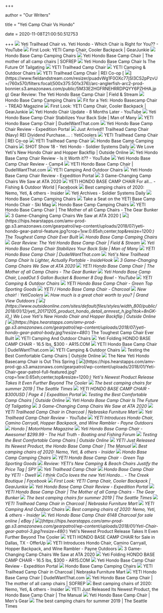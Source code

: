+++
        
author = "Our Writers"
        
title = "Yeti Camp Chair Vs Hondo"
        
date = 2020-11-08T21:00:50.512753
        
+++
[ ![](https://i.ytimg.com/vi/kA03wgHIXvo/maxresdefault.jpg)](https://i.ytimg.com/vi/kA03wgHIXvo/maxresdefault.jpg) Yeti Trailhead Chair vs. Yeti Hondo - Which Chair is Right for You?? -  YouTube
[ ![](https://s3.amazonaws.com/images.gearjunkie.com/uploads/2018/01/camp-chairs-yeti-coolers.jpg)](https://s3.amazonaws.com/images.gearjunkie.com/uploads/2018/01/camp-chairs-yeti-coolers.jpg) First Look: YETI Camp Chair, Cooler Backpack | GearJunkie
[ ![](https://www.yeti.com/dw/image/v2/BBRN_PRD/on/demandware.static/-/Sites-masterCatalog_Yeti/default/dw8e283548/images/pdp-Hondo/new/170999-Hondo-Website-Assets-Studio-PDP-Front_With-Cupholder-1680x1024.jpg?sw=1152&sfrm=jpg&q=100)](https://www.yeti.com/dw/image/v2/BBRN_PRD/on/demandware.static/-/Sites-masterCatalog_Yeti/default/dw8e283548/images/pdp-Hondo/new/170999-Hondo-Website-Assets-Studio-PDP-Front_With-Cupholder-1680x1024.jpg?sw=1152&sfrm=jpg&q=100) Hondo Base Camp Camping Chairs
[ ![](https://i1.wp.com/cms.sofrep.com/wp-content/uploads/2018/09/2030F98E-00F2-4165-9191-44B15E9BE7F7.jpeg?fit=3560%2C3024&ssl=1)](https://i1.wp.com/cms.sofrep.com/wp-content/uploads/2018/09/2030F98E-00F2-4165-9191-44B15E9BE7F7.jpeg?fit=3560%2C3024&ssl=1) Yeti Hondo Base Camp Chair | The mother of all camp chairs | SOFREP
[ ![](https://thedailywant.com/wp-content/uploads/2018/01/yeti-hondo-base-camp-chair.jpg)](https://thedailywant.com/wp-content/uploads/2018/01/yeti-hondo-base-camp-chair.jpg) Yeti Hondo Base Camp Chair Is The Future Of Tailgating
[ ![](https://www.yeti.com/on/demandware.static/-/Library-Sites-SiteGenesisSharedLibrary/default/dwdb3d1c91/images/asset-tech-features/chairs/191240-Trailhead-Camp-Chair-Website-Assets-Studio-Gray-Front-920x850.png)](https://www.yeti.com/on/demandware.static/-/Library-Sites-SiteGenesisSharedLibrary/default/dwdb3d1c91/images/asset-tech-features/chairs/191240-Trailhead-Camp-Chair-Website-Assets-Studio-Gray-Front-920x850.png) YETI Trailhead Camp Chair
[ ![](https://www.yeti.com/on/demandware.static/-/Library-Sites-SiteGenesisSharedLibrary/default/dwe9bd0d5f/images/category/chairs/200010-Category-Header-Chairs-Mobile-750x400-v3.jpg)](https://www.yeti.com/on/demandware.static/-/Library-Sites-SiteGenesisSharedLibrary/default/dwe9bd0d5f/images/category/chairs/200010-Category-Header-Chairs-Mobile-750x400-v3.jpg) YETI Camping & Outdoor Chairs
[ ![](https://www.rei.com/media/product/1741010001)](https://www.rei.com/media/product/1741010001) YETI Trailhead Camp Chair | REI Co-op
[ ![](https://www.fieldandstream.com/resizer/puadvWg1F0OXc77jSI3CS2pPzvU=/760x570/filters:focal(500x375:501x376)/arc-anglerfish-arc2-prod-bonnier.s3.amazonaws.com/public/5M33E2HGFRNEHRRDPQYY6PZHHA.jpg)](https://www.fieldandstream.com/resizer/puadvWg1F0OXc77jSI3CS2pPzvU=/760x570/filters:focal(500x375:501x376)/arc-anglerfish-arc2-prod-bonnier.s3.amazonaws.com/public/5M33E2HGFRNEHRRDPQYY6PZHHA.jpg) Gear Review: The Yeti Hondo Base Camp Chair | Field & Stream
[ ![](https://www.yeti.com/on/demandware.static/-/Library-Sites-SiteGenesisSharedLibrary/default/dw338deb6c/images/asset-weekend-warrior/chairs/hondo-base-camp-chair/180492-New-Hondo-Lifestyle-Images-Hondo-Weekend-Warrior-Module-750x800.jpg)](https://www.yeti.com/on/demandware.static/-/Library-Sites-SiteGenesisSharedLibrary/default/dw338deb6c/images/asset-weekend-warrior/chairs/hondo-base-camp-chair/180492-New-Hondo-Lifestyle-Images-Hondo-Weekend-Warrior-Module-750x800.jpg) Hondo Base Camp Camping Chairs
[ ![](https://www.treadmagazine.com/wp-content/uploads/2019/05/Yeti-Hondo-Base-Camp-Chair-01-1024x683.jpg)](https://www.treadmagazine.com/wp-content/uploads/2019/05/Yeti-Hondo-Base-Camp-Chair-01-1024x683.jpg) Fit for a Yeti: Hondo Basecamp Chair - TREAD Magazine
[ ![](https://gearjunkie.com/wp-content/uploads/2018/01/YETI-Hondo-Base-Camp-Chair.jpg)](https://gearjunkie.com/wp-content/uploads/2018/01/YETI-Hondo-Base-Camp-Chair.jpg) First Look: YETI Camp Chair, Cooler Backpack | GearJunkie
[ ![](https://i.ytimg.com/vi/Cfr7rRHLdvo/maxresdefault.jpg)](https://i.ytimg.com/vi/Cfr7rRHLdvo/maxresdefault.jpg) Yeti Hondo Chair Update - 8 Months Later - YouTube
[ ![](https://manofmany.com/wp-content/uploads/2018/09/Yeti-Hondo-chair-3-copy-1280x720.jpg)](https://manofmany.com/wp-content/uploads/2018/09/Yeti-Hondo-chair-3-copy-1280x720.jpg) Yeti Hondo Base Camp Chair Stabilizes Your Back Side | Man of Many
[ ![](http://static.dudeiwantthat.com/img/outdoors/beach/yeti-hondo-base-camp-chair-30544.jpg)](http://static.dudeiwantthat.com/img/outdoors/beach/yeti-hondo-base-camp-chair-30544.jpg) YETI Hondo Base Camp Chair | DudeIWantThat.com
[ ![](https://expeditionportal.com/media/2019/04/DSC04723.jpg)](https://expeditionportal.com/media/2019/04/DSC04723.jpg) Yeti Hondo Base Camp Chair Review - Expedition Portal
[ ![](https://i.redd.it/m4nwbmx94bp41.jpg)](https://i.redd.it/m4nwbmx94bp41.jpg) Just Arrived!! Trailhead Camp Chair (Navy) REI Dividend Purchase.... :  YetiCoolers
[ ![](https://www.rei.com/media/product/174101)](https://www.rei.com/media/product/174101) YETI Trailhead Camp Chair | REI Co-op
[ ![](https://i.ytimg.com/vi/JQVv_XNJPgw/maxresdefault.jpg)](https://i.ytimg.com/vi/JQVv_XNJPgw/maxresdefault.jpg) YETI Trailhead Camp Chair
[ ![](https://www.yeti.com/dw/image/v2/BBRN_PRD/on/demandware.static/-/Sites-masterCatalog_Yeti/default/dw407d1e77/images/pdp-Hondo/new/170999-Hondo-Website-Assets-Studio-PDP-Back-Quarter-Facing_01_With-Cupholder-1680x1024.jpg?sw=795)](https://www.yeti.com/dw/image/v2/BBRN_PRD/on/demandware.static/-/Sites-masterCatalog_Yeti/default/dw407d1e77/images/pdp-Hondo/new/170999-Hondo-Website-Assets-Studio-PDP-Back-Quarter-Facing_01_With-Cupholder-1680x1024.jpg?sw=795) Hondo Base Camp Camping Chairs
[ ![](https://soldiersystems.net/wp-content/uploads/2018/02/img_5779.jpg)](https://soldiersystems.net/wp-content/uploads/2018/02/img_5779.jpg) SHOT Show 18 - Yeti Hondo - Soldier Systems Daily
[ ![](https://www.outsideonline.com/sites/default/files/styles/img_600x600/public/2018/01/12/hillary-backflipdockwalk_s_0.jpg?itok=qqavD24T)](https://www.outsideonline.com/sites/default/files/styles/img_600x600/public/2018/01/12/hillary-backflipdockwalk_s_0.jpg?itok=qqavD24T) We Love Yeti's New Hondo Chair and Hopper Backflip | Outside Online
[ ![](https://i.ytimg.com/vi/Hilv7bDq6ZE/hqdefault.jpg)](https://i.ytimg.com/vi/Hilv7bDq6ZE/hqdefault.jpg) Yeti Hondo Base Camp Chair Review - Is it Worth it?? - YouTube
[ ![](https://www.camp4.com/wp-content/uploads/2018/10/Yeti-Cupholder-chair.jpg)](https://www.camp4.com/wp-content/uploads/2018/10/Yeti-Cupholder-chair.jpg) Yeti Hondo Base Camp Chair Review - Camp4
[ ![](http://static.dudeiwantthat.com//img/outdoors/beach/yeti-hondo-base-camp-chair-30539.jpg)](http://static.dudeiwantthat.com//img/outdoors/beach/yeti-hondo-base-camp-chair-30539.jpg) YETI Hondo Base Camp Chair | DudeIWantThat.com
[ ![](https://www.yeti.com/on/demandware.static/-/Library-Sites-SiteGenesisSharedLibrary/default/dw6cfc2e15/images/seo/hondo-camp-chair/190465-Hondo-BC-Chair-Web-Assets-Media-Module-Desktop-750x400.jpg)](https://www.yeti.com/on/demandware.static/-/Library-Sites-SiteGenesisSharedLibrary/default/dw6cfc2e15/images/seo/hondo-camp-chair/190465-Hondo-BC-Chair-Web-Assets-Media-Module-Desktop-750x400.jpg) YETI Camping And Outdoor Chairs
[ ![](https://expeditionportal.com/media/2019/04/DSC04715.jpg)](https://expeditionportal.com/media/2019/04/DSC04715.jpg) Yeti Hondo Base Camp Chair Review - Expedition Portal
[ ![](https://cdn0.wideopenspaces.com/wp-content/uploads/2020/01/yeti.jpg)](https://cdn0.wideopenspaces.com/wp-content/uploads/2020/01/yeti.jpg) 3 Game-Changing Camp Chairs We Saw at ATA 2020
[ ![](https://lookaside.fbsbx.com/lookaside/crawler/media/?media_id=2206732942729521)](https://lookaside.fbsbx.com/lookaside/crawler/media/?media_id=2206732942729521) YETI HONDO BASE CAMP CHAIR For all... - Fishing & Outdoor World | Facebook
[ ![](https://i.insider.com/5ea9f9afcdfd4818cb432af4?width=1200&format=jpeg)](https://i.insider.com/5ea9f9afcdfd4818cb432af4?width=1200&format=jpeg) Best camping chairs of 2020: Nemo, Yeti, & others - Insider
[ ![](https://soldiersystems.net/wp-content/uploads/2018/02/img_5778-440x630.jpg)](https://soldiersystems.net/wp-content/uploads/2018/02/img_5778-440x630.jpg) Yeti Archives - Soldier Systems Daily
[ ![](https://www.yeti.com/dw/image/v2/BBRN_PRD/on/demandware.static/-/Sites-masterCatalog_Yeti/default/dwca6c85bc/images/pdp-Hondo/new/170999-Hondo-Website-Assets-Studio-PDP-Upright-Folded_No-Cupholder-1680x1024.jpg?sw=795)](https://www.yeti.com/dw/image/v2/BBRN_PRD/on/demandware.static/-/Sites-masterCatalog_Yeti/default/dwca6c85bc/images/pdp-Hondo/new/170999-Hondo-Website-Assets-Studio-PDP-Upright-Folded_No-Cupholder-1680x1024.jpg?sw=795) Hondo Base Camp Camping Chairs
[ ![](https://www.skimag.com/.image/ar_1:1%2Cc_fill%2Ccs_srgb%2Cfl_progressive%2Cq_auto:good%2Cw_1200/MTU0Nzg1Mjc1OTkyNzQ1NDE0/yeti_hondo-base-camp-chair_lifestyle-1.jpg)](https://www.skimag.com/.image/ar_1:1%2Cc_fill%2Ccs_srgb%2Cfl_progressive%2Cq_auto:good%2Cw_1200/MTU0Nzg1Mjc1OTkyNzQ1NDE0/yeti_hondo-base-camp-chair_lifestyle-1.jpg) Take a Seat on the YETI Base Camp Hondo Chair - Ski Mag
[ ![](https://www.yeti.com/dw/image/v2/BBRN_PRD/on/demandware.static/-/Sites-masterCatalog_Yeti/default/dwb226451f/images/pdp-Hondo/new/170999-Hondo-Website-Assets-Studio-PDP-Back-wCupHolder-1680x1024.jpg?sw=795)](https://www.yeti.com/dw/image/v2/BBRN_PRD/on/demandware.static/-/Sites-masterCatalog_Yeti/default/dwb226451f/images/pdp-Hondo/new/170999-Hondo-Website-Assets-Studio-PDP-Back-wCupHolder-1680x1024.jpg?sw=795) Hondo Base Camp Camping Chairs
[ ![](https://i0.wp.com/www.thegearbunker.com/wp-content/uploads/2020/07/8839F2D2-1859-40EB-853B-768D3ABE575C.jpeg?resize=2000%2C1544&ssl=1)](https://i0.wp.com/www.thegearbunker.com/wp-content/uploads/2020/07/8839F2D2-1859-40EB-853B-768D3ABE575C.jpeg?resize=2000%2C1544&ssl=1) YETI Hondo Base Camp Chair | The Mother of all Camp Chairs - The Gear Bunker
[ ![](https://cdn0.wideopenspaces.com/wp-content/uploads/2020/01/trailhead1.jpg)](https://cdn0.wideopenspaces.com/wp-content/uploads/2020/01/trailhead1.jpg) 3 Game-Changing Camp Chairs We Saw at ATA 2020
[ ![](https://hips.hearstapps.com/amv-prod-gp.s3.amazonaws.com/gearpatrol/wp-content/uploads/2018/07/yeti-hondo-gear-patrol-feature.jpg?crop=1xw:0.65xh;center,top&resize=1200:*)](https://hips.hearstapps.com/amv-prod-gp.s3.amazonaws.com/gearpatrol/wp-content/uploads/2018/07/yeti-hondo-gear-patrol-feature.jpg?crop=1xw:0.65xh;center,top&resize=1200:*) The Toughest Camp Chair Ever Built
[ ![](https://www.yeti.com/dw/image/v2/BBRN_PRD/on/demandware.static/-/Sites-masterCatalog_Yeti/default/dwbe445daa/images/pdp-Hondo/170999-Hondo-Website-Assets-Studio-PDP-Detail_YETI-Link-on-Side-of-Chair-1680x1024.jpg?sw=795)](https://www.yeti.com/dw/image/v2/BBRN_PRD/on/demandware.static/-/Sites-masterCatalog_Yeti/default/dwbe445daa/images/pdp-Hondo/170999-Hondo-Website-Assets-Studio-PDP-Detail_YETI-Link-on-Side-of-Chair-1680x1024.jpg?sw=795) Hondo Base Camp Camping Chairs
[ ![](https://www.fieldandstream.com/resizer/QQ7uRnIYb1TifeuAFLTtRUS35tk=/1200x628/smart/arc-anglerfish-arc2-prod-bonnier.s3.amazonaws.com/public/5M33E2HGFRNEHRRDPQYY6PZHHA.jpg)](https://www.fieldandstream.com/resizer/QQ7uRnIYb1TifeuAFLTtRUS35tk=/1200x628/smart/arc-anglerfish-arc2-prod-bonnier.s3.amazonaws.com/public/5M33E2HGFRNEHRRDPQYY6PZHHA.jpg) Gear Review: The Yeti Hondo Base Camp Chair | Field & Stream
[ ![](https://manofmany.com/wp-content/uploads/2018/09/Yeti-Hondo-chair-2.jpg)](https://manofmany.com/wp-content/uploads/2018/09/Yeti-Hondo-chair-2.jpg) Yeti Hondo Base Camp Chair Stabilizes Your Back Side | Man of Many
[ ![](http://static.dudeiwantthat.com//img/outdoors/beach/yeti-hondo-base-camp-chair-30536.jpg)](http://static.dudeiwantthat.com//img/outdoors/beach/yeti-hondo-base-camp-chair-30536.jpg) YETI Hondo Base Camp Chair | DudeIWantThat.com
[ ![](https://www.insidehook.com/wp-content/uploads/2020/03/Yeti-Trailhead-Camp-Chair.jpg?fit=1500%2C1000)](https://www.insidehook.com/wp-content/uploads/2020/03/Yeti-Trailhead-Camp-Chair.jpg?fit=1500%2C1000) Yeti's New Trailhead Camp Chair Is Lighter, Actually Portable - InsideHook
[ ![](https://cdn0.wideopenspaces.com/wp-content/uploads/2020/01/trailhead2.jpg)](https://cdn0.wideopenspaces.com/wp-content/uploads/2020/01/trailhead2.jpg) 3 Game-Changing Camp Chairs We Saw at ATA 2020
[ ![](https://i1.wp.com/www.thegearbunker.com/wp-content/uploads/2020/07/180777-Hondo-Engineering-Drawing-HONDO-640x380-1.png?resize=640%2C380&ssl=1)](https://i1.wp.com/www.thegearbunker.com/wp-content/uploads/2020/07/180777-Hondo-Engineering-Drawing-HONDO-640x380-1.png?resize=640%2C380&ssl=1) YETI Hondo Base Camp Chair | The Mother of all Camp Chairs - The Gear Bunker
[ ![](https://i.ytimg.com/vi/QP9OSl6Fqo0/maxresdefault.jpg)](https://i.ytimg.com/vi/QP9OSl6Fqo0/maxresdefault.jpg) Yeti Hondo Base Camp Chair, LoadOut 5 Gallon Bucket & Boomer 8 Dog Bowl -  YouTube
[ ![](https://www.yeti.com/dw/image/v2/BBRN_PRD/on/demandware.static/-/Sites-masterCatalog_Yeti/default/dw0d3aacd5/images/pdp-Trailhead/Camp-Chair/Navy/191240-Trailhead-Camp-Chair-Website-Assets-Studio-Blue-Front-795x450.jpg?sw=720&sfrm=png)](https://www.yeti.com/dw/image/v2/BBRN_PRD/on/demandware.static/-/Sites-masterCatalog_Yeti/default/dw0d3aacd5/images/pdp-Trailhead/Camp-Chair/Navy/191240-Trailhead-Camp-Chair-Website-Assets-Studio-Blue-Front-795x450.jpg?sw=720&sfrm=png) YETI Camping & Outdoor Chairs
[ ![](https://cdn11.bigcommerce.com/s-2cqhy8s7s9/images/stencil/1280x1280/products/448916/303108/YETCAMPCHAIRCHARCOAL1__23575.1583345336.jpg?c=2)](https://cdn11.bigcommerce.com/s-2cqhy8s7s9/images/stencil/1280x1280/products/448916/303108/YETCAMPCHAIRCHARCOAL1__23575.1583345336.jpg?c=2) YETI Hondo Base Camp Chair - Green Top Sporting Goods
[ ![](https://res.cloudinary.com/powerreviews/image/upload/c_fill,d_portal-no-product-image_ttlfpi.svg,f_auto,g_auto,h_400,q_auto,w_auto,z_0.5/d_portal-no-product-image_ttlfpi.svg/prod/qtbucaakjov0etfuzvcu)](https://res.cloudinary.com/powerreviews/image/upload/c_fill,d_portal-no-product-image_ttlfpi.svg,f_auto,g_auto,h_400,q_auto,w_auto,z_0.5/d_portal-no-product-image_ttlfpi.svg/prod/qtbucaakjov0etfuzvcu) YETI / Hondo Base Camp Chair - Charcoal
[ ![](https://i.redd.it/0atj3iuxsyg41.jpg)](https://i.redd.it/0atj3iuxsyg41.jpg) New chair! : YetiCoolers
[ ![](https://cole.imgix.net/https%3A%2F%2Fwww.grandviewoutdoors.com%2Fuploads%2Fimages%2FYeti-Chair.jpg?fit=clip&ixlib=php-1.1.0&q=85&w=1400&s=9f37bab395f60ae5dfe319c43c24a0a8)](https://cole.imgix.net/https%3A%2F%2Fwww.grandviewoutdoors.com%2Fuploads%2Fimages%2FYeti-Chair.jpg?fit=clip&ixlib=php-1.1.0&q=85&w=1400&s=9f37bab395f60ae5dfe319c43c24a0a8) How much is a great chair worth to you? | Grand View Outdoors
[ ![](https://www.outsideonline.com/sites/default/files/styles/width_800/public/2018/01/12/yeti_20171205_product_hondo_detail_armrest_h.jpg?itok=8nGK-i0_)](https://www.outsideonline.com/sites/default/files/styles/width_800/public/2018/01/12/yeti_20171205_product_hondo_detail_armrest_h.jpg?itok=8nGK-i0_) We Love Yeti's New Hondo Chair and Hopper Backflip | Outside Online
[ ![](https://hips.hearstapps.com/amv-prod-gp.s3.amazonaws.com/gearpatrol/wp-content/uploads/2018/07/yeti-hondo-gear-patrol-body.jpg?resize=480:*)](https://hips.hearstapps.com/amv-prod-gp.s3.amazonaws.com/gearpatrol/wp-content/uploads/2018/07/yeti-hondo-gear-patrol-body.jpg?resize=480:*) The Toughest Camp Chair Ever Built
[ ![](https://www.yeti.com/dw/image/v2/BBRN_PRD/on/demandware.static/-/Sites-masterCatalog_Yeti/default/dwef26c3a6/images/Accessories/Hondo_Gear_Bag/190468-Category-Pg-Studio--Hondo-Accessories-Website-Assets-Studio-Gear-Bag-F-Facing-Gray-795x450.jpg?sw=720&sfrm=png)](https://www.yeti.com/dw/image/v2/BBRN_PRD/on/demandware.static/-/Sites-masterCatalog_Yeti/default/dwef26c3a6/images/Accessories/Hondo_Gear_Bag/190468-Category-Pg-Studio--Hondo-Accessories-Website-Assets-Studio-Gear-Bag-F-Facing-Gray-795x450.jpg?sw=720&sfrm=png) YETI Camping And Outdoor Chairs
[ ![](https://www.yeti.com/on/demandware.static/-/Sites-masterCatalog_Yeti/default/dwbcd90046/images/pdp-Hondo/new/170999-Hondo-Website-Assets-Studio-PDP-Back_On-Chair-1680x1024.jpg)](https://www.yeti.com/on/demandware.static/-/Sites-masterCatalog_Yeti/default/dwbcd90046/images/pdp-Hondo/new/170999-Hondo-Website-Assets-Studio-PDP-Back_On-Chair-1680x1024.jpg) Yeti Folding HONDO BASE CAMP CHAIR - 16.5 lbs, $300 - AR15.COM
[ ![](http://static.dudeiwantthat.com//img/outdoors/beach/yeti-hondo-base-camp-chair-30534.jpg)](http://static.dudeiwantthat.com//img/outdoors/beach/yeti-hondo-base-camp-chair-30534.jpg) YETI Hondo Base Camp Chair | DudeIWantThat.com
[ ![](https://www.yeti.com/dw/image/v2/BBRN_PRD/on/demandware.static/-/Sites-masterCatalog_Yeti/default/dwef2b26d5/images/pdp-Trailhead/Camp-Chair/Charcoal/191240-Trailhead-Camp-Chair-Website-Assets-Studio-Grey-Front-795x450.jpg?sw=795&sfrm=png)](https://www.yeti.com/dw/image/v2/BBRN_PRD/on/demandware.static/-/Sites-masterCatalog_Yeti/default/dwef2b26d5/images/pdp-Trailhead/Camp-Chair/Charcoal/191240-Trailhead-Camp-Chair-Website-Assets-Studio-Grey-Front-795x450.jpg?sw=795&sfrm=png) YETI Camping & Outdoor Chairs
[ ![](https://www.outsideonline.com/sites/default/files/styles/img_600x600/public/2018/03/29/joe-jackson-gear-guy-camp-chair-test-yeti-hondo_s.jpg?itok=UOz8K44F)](https://www.outsideonline.com/sites/default/files/styles/img_600x600/public/2018/03/29/joe-jackson-gear-guy-camp-chair-test-yeti-hondo_s.jpg?itok=UOz8K44F) Testing the Best Comfortable Camp Chairs | Outside Online
[ ![](https://gearforlife.com/wp-content/uploads/2018/02/Screen_Shot_201_1515612473.png)](https://gearforlife.com/wp-content/uploads/2018/02/Screen_Shot_201_1515612473.png) The New Yeti Hondo Basecamp Chair is Out This Spring
[ ![](https://hips.hearstapps.com/amv-prod-gp.s3.amazonaws.com/gearpatrol/wp-content/uploads/2018/01/Yeti-Chair-gear-patrol-full-featured.jpg?crop=1xw:0.65xh;center,top&resize=1200:*)](https://hips.hearstapps.com/amv-prod-gp.s3.amazonaws.com/gearpatrol/wp-content/uploads/2018/01/Yeti-Chair-gear-patrol-full-featured.jpg?crop=1xw:0.65xh;center,top&resize=1200:*) Yeti's Newest Product Release Takes It Even Further Beyond The Cooler
[ ![](https://static.seattletimes.com/wp-content/uploads/2019/05/chairs6_0521-780x520.jpg)](https://static.seattletimes.com/wp-content/uploads/2019/05/chairs6_0521-780x520.jpg) The best camping chairs for summer 2019 | The Seattle Times
[ ![](https://uploads.tapatalk-cdn.com/20180116/5d3a074467060f4641c21a4a2fdd0c52.jpg)](https://uploads.tapatalk-cdn.com/20180116/5d3a074467060f4641c21a4a2fdd0c52.jpg) YETI HONDO BASE CAMP CHAIR - $300USD | Page 4 | Expedition Portal
[ ![](https://www.outsideonline.com/sites/default/files/styles/img_600x600/public/2018/03/29/joe-jackson-gear-guy-camp-chair-test-nemo-stargazer_s.jpg?itok=9EC_0OvV)](https://www.outsideonline.com/sites/default/files/styles/img_600x600/public/2018/03/29/joe-jackson-gear-guy-camp-chair-test-nemo-stargazer_s.jpg?itok=9EC_0OvV) Testing the Best Comfortable Camp Chairs | Outside Online
[ ![](https://thedailywant.com/wp-content/uploads/2018/01/yeti-hondo-base-camp-chair-3.jpg)](https://thedailywant.com/wp-content/uploads/2018/01/yeti-hondo-base-camp-chair-3.jpg) Yeti Hondo Base Camp Chair Is The Future Of Tailgating
[ ![](https://cdn0.wideopenspaces.com/wp-content/uploads/2020/01/trailhead4.jpg)](https://cdn0.wideopenspaces.com/wp-content/uploads/2020/01/trailhead4.jpg) 3 Game-Changing Camp Chairs We Saw at ATA 2020
[ ![](https://www.nfm.com/productimages/57120842/12/l)](https://www.nfm.com/productimages/57120842/12/l) YETI Trailhead Camp Chair in Charcoal | Nebraska Furniture Mart
[ ![](https://i.ytimg.com/vi/gpu6gU8lu_g/maxresdefault.jpg)](https://i.ytimg.com/vi/gpu6gU8lu_g/maxresdefault.jpg) Yeti Trailhead Camp Chair Review - YouTube
[ ![](https://secureservercdn.net/198.71.233.197/252.e47.myftpupload.com/wp-content/uploads/2018/01/YETI-Hondo-Base-Camp-Chair.png)](https://secureservercdn.net/198.71.233.197/252.e47.myftpupload.com/wp-content/uploads/2018/01/YETI-Hondo-Base-Camp-Chair.png) YETI Introduces Hondo Chair, Camino Carryall, Hopper Backpack, and Wine  Rambler - Payne Outdoors
[ ![](https://www.motorhome.com/wp-content/uploads/2020/07/Hondo.jpg)](https://www.motorhome.com/wp-content/uploads/2020/07/Hondo.jpg) Hondo | MotorHome Magazine
[ ![](https://cimg2.ibsrv.net/gimg/www.thehulltruth.com-vbulletin/801x585/80-chair_38210_1515618911_1280_1280_f8bc6cd446d04a60b32a0840e90c0761fb14b72c.jpg)](https://cimg2.ibsrv.net/gimg/www.thehulltruth.com-vbulletin/801x585/80-chair_38210_1515618911_1280_1280_f8bc6cd446d04a60b32a0840e90c0761fb14b72c.jpg) Yeti Hondo Base Camp Chair - Awesome! $299.99 - The Hull Truth - Boating and  Fishing Forum
[ ![](https://www.outsideonline.com/sites/default/files/styles/img_600x600/public/2018/03/29/joe-jackson-gear-guy-camp-chair-test-kelty_mesh_lowdown_s.jpg?itok=4awpMilE)](https://www.outsideonline.com/sites/default/files/styles/img_600x600/public/2018/03/29/joe-jackson-gear-guy-camp-chair-test-kelty_mesh_lowdown_s.jpg?itok=4awpMilE) Testing the Best Comfortable Camp Chairs | Outside Online
[ ![](https://icdn9.themanual.com/image/themanual/170999-hondo-website-assets-studio-pdp-detail_seat-front-edge-1680x1024-1200x675.jpg)](https://icdn9.themanual.com/image/themanual/170999-hondo-website-assets-studio-pdp-detail_seat-front-edge-1680x1024-1200x675.jpg) YETI Just Released Its Newest Product, the Hondo Base Camp Chair | The  Manual
[ ![](https://i.insider.com/5ea9f9393dac9a1d82351a48?width=1100&format=jpeg&auto=webp)](https://i.insider.com/5ea9f9393dac9a1d82351a48?width=1100&format=jpeg&auto=webp) Best camping chairs of 2020: Nemo, Yeti, & others - Insider
[ ![](https://production-na-yeti.demandware.net/dw/image/v2/BBRN_PRD/on/demandware.static/-/Sites-masterCatalog_Yeti/default/dw6f09c910/images/pdp-Hondo/170999-Hondo-Website-Assets-Studio-PDP-Detail_YETI-Link-on-Side-of-Chair_02-1680x1024.jpg?sw=795)](https://production-na-yeti.demandware.net/dw/image/v2/BBRN_PRD/on/demandware.static/-/Sites-masterCatalog_Yeti/default/dw6f09c910/images/pdp-Hondo/170999-Hondo-Website-Assets-Studio-PDP-Detail_YETI-Link-on-Side-of-Chair_02-1680x1024.jpg?sw=795) Hondo Base Camp Camping Chairs
[ ![](https://cdn11.bigcommerce.com/s-2cqhy8s7s9/images/stencil/1280x1280/products/448916/303109/YETCAMPCHAIRCHARCOAL2__10052.1583345337.jpg?c=2)](https://cdn11.bigcommerce.com/s-2cqhy8s7s9/images/stencil/1280x1280/products/448916/303109/YETCAMPCHAIRCHARCOAL2__10052.1583345337.jpg?c=2) YETI Hondo Base Camp Chair - Green Top Sporting Goods
[ ![](https://spy.com/wp-content/uploads/2020/09/yeti-camp-chairs.jpg?w=1024)](https://spy.com/wp-content/uploads/2020/09/yeti-camp-chairs.jpg?w=1024) Review: YETI's New Camping & Beach Chairs Justify the Price Tag | SPY
[ ![](https://netdna.coolthings.com/wp-content/uploads/2020/03/yeti-trailhead-camp-chair-3.jpg)](https://netdna.coolthings.com/wp-content/uploads/2020/03/yeti-trailhead-camp-chair-3.jpg) Yeti Trailhead Camp Chair
[ ![](https://images.dwell.com/photos/6063391372700811264/6569281072400187392/large.jpg)](https://images.dwell.com/photos/6063391372700811264/6569281072400187392/large.jpg) Hondo Base Camp Chair by YETI - Dwell
[ ![](https://lookaside.fbsbx.com/lookaside/crawler/media/?media_id=1169549776544021)](https://lookaside.fbsbx.com/lookaside/crawler/media/?media_id=1169549776544021) I think CoCo loves the new Yeti Hondo... - The Creek Boutique | Facebook
[ ![](https://s3.amazonaws.com/images.gearjunkie.com/uploads/2018/01/yeti-cooler-backpack31.jpg)](https://s3.amazonaws.com/images.gearjunkie.com/uploads/2018/01/yeti-cooler-backpack31.jpg) First Look: YETI Camp Chair, Cooler Backpack | GearJunkie
[ ![](https://expeditionportal.com/media/2019/04/DSC04716.jpg)](https://expeditionportal.com/media/2019/04/DSC04716.jpg) Yeti Hondo Base Camp Chair Review - Expedition Portal
[ ![](https://i0.wp.com/www.thegearbunker.com/wp-content/uploads/2020/07/fullsizeoutput_401c.jpeg?resize=2000%2C1417&ssl=1)](https://i0.wp.com/www.thegearbunker.com/wp-content/uploads/2020/07/fullsizeoutput_401c.jpeg?resize=2000%2C1417&ssl=1) YETI Hondo Base Camp Chair | The Mother of all Camp Chairs - The Gear Bunker
[ ![](https://static.seattletimes.com/wp-content/uploads/2019/05/chairs1_0521-1020x680.jpg)](https://static.seattletimes.com/wp-content/uploads/2019/05/chairs1_0521-1020x680.jpg) The best camping chairs for summer 2019 | The Seattle Times
[ ![](https://www.nfm.com/productimages/57120842/5/l)](https://www.nfm.com/productimages/57120842/5/l) YETI Trailhead Camp Chair in Charcoal | Nebraska Furniture Mart
[ ![](https://www.yeti.com/dw/image/v2/BBRN_PRD/on/demandware.static/-/Sites-masterCatalog_Yeti/default/dwd546ba23/images/Accessories/Hondo_Carry_Tote/190468-Category-Pg-Studio--Hondo-Accessories-Website-Assets-Studio-Carry-Tote-Chair-Inside-F-Gray-795x450.jpg?sw=720&sfrm=png)](https://www.yeti.com/dw/image/v2/BBRN_PRD/on/demandware.static/-/Sites-masterCatalog_Yeti/default/dwd546ba23/images/Accessories/Hondo_Carry_Tote/190468-Category-Pg-Studio--Hondo-Accessories-Website-Assets-Studio-Carry-Tote-Chair-Inside-F-Gray-795x450.jpg?sw=720&sfrm=png) YETI Camping And Outdoor Chairs
[ ![](https://i.insider.com/5e615d72fee23d5a0837c915?width=1136&format=jpeg)](https://i.insider.com/5e615d72fee23d5a0837c915?width=1136&format=jpeg) Best camping chairs of 2020: Nemo, Yeti, & others - Insider
[ ![](https://i.ebayimg.com/images/g/CFkAAOSwnRZe2PTz/s-l225.jpg)](https://i.ebayimg.com/images/g/CFkAAOSwnRZe2PTz/s-l225.jpg) Yeti Hondo Base Camp Chair 6148 Charcoal for sale online | eBay
[ ![](https://hips.hearstapps.com/amv-prod-gp.s3.amazonaws.com/gearpatrol/wp-content/uploads/2018/01/Yeti-Chair-gear-patrol-3.jpg?resize=480:*)](https://hips.hearstapps.com/amv-prod-gp.s3.amazonaws.com/gearpatrol/wp-content/uploads/2018/01/Yeti-Chair-gear-patrol-3.jpg?resize=480:*) Yeti's Newest Product Release Takes It Even Further Beyond The Cooler
[ ![](https://images.offerup.com/uDTBdifVS3AdQjfRZt4FwW2JYSg=/600x800/b2b8/b2b8d75d310f47deb7a0653dcd9cdd05.jpg)](https://images.offerup.com/uDTBdifVS3AdQjfRZt4FwW2JYSg=/600x800/b2b8/b2b8d75d310f47deb7a0653dcd9cdd05.jpg) YETI HONDO BASE CAMP CHAIR for Sale in Dallas, TX - OfferUp
[ ![](https://secureservercdn.net/198.71.233.197/252.e47.myftpupload.com/wp-content/uploads/2018/01/YETI-Hondo-Camino-Backflip-Wine.jpeg)](https://secureservercdn.net/198.71.233.197/252.e47.myftpupload.com/wp-content/uploads/2018/01/YETI-Hondo-Camino-Backflip-Wine.jpeg) YETI Introduces Hondo Chair, Camino Carryall, Hopper Backpack, and Wine  Rambler - Payne Outdoors
[ ![](https://cdn0.wideopenspaces.com/wp-content/uploads/2020/01/trailhead5.jpg)](https://cdn0.wideopenspaces.com/wp-content/uploads/2020/01/trailhead5.jpg) 3 Game-Changing Camp Chairs We Saw at ATA 2020
[ ![](https://www.yeti.com/dw/image/v2/BBRN_PRD/on/demandware.static/-/Sites-masterCatalog_Yeti/default/dw90dc0989/images/pdp-Hondo/170999-Hondo-Website-Assets-Studio-PDP-Detail_Frame-Joint_02-1680x1024.jpg?sw=1152)](https://www.yeti.com/dw/image/v2/BBRN_PRD/on/demandware.static/-/Sites-masterCatalog_Yeti/default/dw90dc0989/images/pdp-Hondo/170999-Hondo-Website-Assets-Studio-PDP-Detail_Frame-Joint_02-1680x1024.jpg?sw=1152) Yeti Folding HONDO BASE CAMP CHAIR - 16.5 lbs, $300 - AR15.COM
[ ![](https://expeditionportal.com/media/2019/04/DSC04719.jpg)](https://expeditionportal.com/media/2019/04/DSC04719.jpg) Yeti Hondo Base Camp Chair Review - Expedition Portal
[ ![](https://production-na-yeti.demandware.net/dw/image/v2/BBRN_PRD/on/demandware.static/-/Sites-masterCatalog_Yeti/default/dw778ec76a/images/pdp-Hondo/new/170999-Hondo-Website-Assets-Studio-PDP-Side-Facing_01_With-Cupholder_Close-Up-1680x1024.jpg?sw=795)](https://production-na-yeti.demandware.net/dw/image/v2/BBRN_PRD/on/demandware.static/-/Sites-masterCatalog_Yeti/default/dw778ec76a/images/pdp-Hondo/new/170999-Hondo-Website-Assets-Studio-PDP-Side-Facing_01_With-Cupholder_Close-Up-1680x1024.jpg?sw=795) Hondo Base Camp Camping Chairs
[ ![](https://www.nfm.com/productimages/57120842/6/l)](https://www.nfm.com/productimages/57120842/6/l) YETI Trailhead Camp Chair in Charcoal | Nebraska Furniture Mart
[ ![](http://static.dudeiwantthat.com//img/outdoors/beach/yeti-hondo-base-camp-chair-30537.jpg)](http://static.dudeiwantthat.com//img/outdoors/beach/yeti-hondo-base-camp-chair-30537.jpg) YETI Hondo Base Camp Chair | DudeIWantThat.com
[ ![](https://i2.wp.com/cms.sofrep.com/wp-content/uploads/2018/09/fullsizeoutput_4010.jpeg?ssl=1)](https://i2.wp.com/cms.sofrep.com/wp-content/uploads/2018/09/fullsizeoutput_4010.jpeg?ssl=1) Yeti Hondo Base Camp Chair | The mother of all camp chairs | SOFREP
[ ![](https://i.insider.com/5e615b43fee23d54cb092e66?width=500&format=jpeg&auto=webp)](https://i.insider.com/5e615b43fee23d54cb092e66?width=500&format=jpeg&auto=webp) Best camping chairs of 2020: Nemo, Yeti, & others - Insider
[ ![](https://icdn1.themanual.com/image/themanual/170999-hondo-website-assets-studio-pdp-detail_frame-joint_01-1680x1024-1200x675.jpg)](https://icdn1.themanual.com/image/themanual/170999-hondo-website-assets-studio-pdp-detail_frame-joint_01-1680x1024-1200x675.jpg) YETI Just Released Its Newest Product, the Hondo Base Camp Chair | The  Manual
[ ![](https://mensgear.net/wp-content/uploads/2018/01/Yeti-Hondo-Base-Camp-Chair-4.jpg)](https://mensgear.net/wp-content/uploads/2018/01/Yeti-Hondo-Base-Camp-Chair-4.jpg) Yeti Hondo Base Camp Chair | Men's Gear
[ ![](https://static.seattletimes.com/wp-content/uploads/2019/05/chairs4_0521-780x520.jpg)](https://static.seattletimes.com/wp-content/uploads/2019/05/chairs4_0521-780x520.jpg) The best camping chairs for summer 2019 | The Seattle Times
